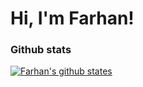 # Hi, I'm Farhan!

### Github stats

[![Farhan's github states](https://github-readme-stats.vercel.app/api?username=xtractionn)](https://github.com/anuraghazra/github-readme-stats)
